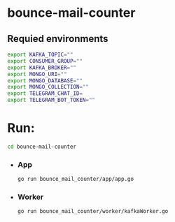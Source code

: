 # bounce-mail-counter

## Requied environments

```sh
export KAFKA_TOPIC=""
export CONSUMER_GROUP=""
export KAFKA_BROKER=""
export MONGO_URI=""
export MONGO_DATABASE=""
export MONGO_COLLECTION=""
export TELEGRAM_CHAT_ID=
export TELEGRAM_BOT_TOKEN=""
```

# Run:

```sh 
cd bounce-mail-counter
```

- ### App

	```sh
	go run bounce_mail_counter/app/app.go
	```

- ### Worker

	```sh
	go run bounce_mail_counter/worker/kafkaWorker.go
	```